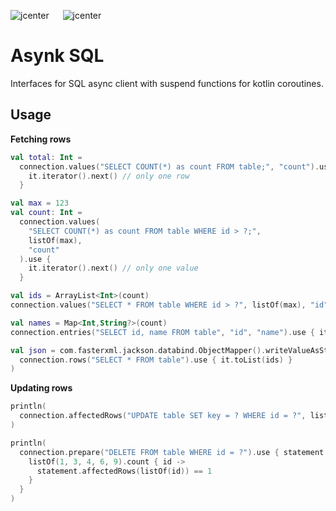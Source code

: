 ![jcenter](https://img.shields.io/badge/_jcenter_-0.0.0.32-6688ff.png?style=flat) &#x2003; ![jcenter](https://img.shields.io/badge/_Tests_-10/10-green.png?style=flat)
# Asynk SQL
Interfaces for SQL async client with suspend functions for kotlin coroutines.


## Usage ##

__Fetching rows__

```kotlin
val total: Int = 
  connection.values("SELECT COUNT(*) as count FROM table;", "count").use {
    it.iterator().next() // only one row
  }

val max = 123
val count: Int =
  connection.values(
    "SELECT COUNT(*) as count FROM table WHERE id > ?;",
    listOf(max),
    "count"
  ).use {
    it.iterator().next() // only one value
  }

val ids = ArrayList<Int>(count)
connection.values("SELECT * FROM table WHERE id > ?", listOf(max), "id").use { it.toList(ids) }

val names = Map<Int,String?>(count)
connection.entries("SELECT id, name FROM table", "id", "name").use { it.toMap(map) }

val json = com.fasterxml.jackson.databind.ObjectMapper().writeValueAsString(
  connection.rows("SELECT * FROM table").use { it.toList(ids) }
)
```

__Updating rows__

```kotlin
println(
  connection.affectedRows("UPDATE table SET key = ? WHERE id = ?", listOf("a", 1))
)

println(
  connection.prepare("DELETE FROM table WHERE id = ?").use { statement ->
    listOf(1, 3, 4, 6, 9).count { id ->
      statement.affectedRows(listOf(id)) == 1
    }
  }
)
```                                                                                             